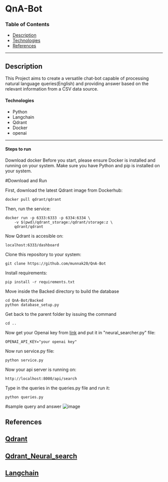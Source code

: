 # QnA-Bot

### Table of Contents

- [Description](#description)
- [Technologies](#technology)
- [References](#references)

---

## Description
This Project aims to create a versatile chat-bot capable of processing natural language queries(English) and providing answer based on the relevant information from a CSV data source. 


#### Technologies

- Python
- Langchain
- Qdrant
- Docker 
- openai

---


#### Steps to run
Download docker
Before you start, please ensure Docker is installed and running on your system.
Make sure you have Python and pip is installed on your system.


#Download and Run

First, download the latest Qdrant image from Dockerhub:
```pip
docker pull qdrant/qdrant
```

Then, run the service:
```pip
docker run -p 6333:6333 -p 6334:6334 \
    -v $(pwd)/qdrant_storage:/qdrant/storage:z \
    qdrant/qdrant
```

Now Qdrant is accesible on:
```pip
localhost:6333/dashboard
```

Clone this repository to your system:
```pip
git clone https://github.com/munnak20/QnA-Bot
```
Install requirements:
```pip
pip install -r requirements.txt
```
Move inside the Backed directory to build the database
```pip
cd QnA-Bot/Backed
python database_setup.py
```

Get back to the parent folder by issuing the command
```pip
cd ..
```

Now get your Openai key  from [link](https://platform.openai.com/api-keys) and put it in "neural_searcher.py" file:
```pip
OPENAI_API_KEY="your openai key"
```


Now run service.py file:
```pip
python service.py
```

Now your api server is running on:
```pip
http://localhost:8000/api/search
```

Type in the queries in the queries.py file and run it:
```pip
python queries.py
```

#sample query and answer
![image](https://github.com/munnak20/QnA-Bot/assets/105987153/f4e8c998-40e8-410a-8881-7e41efe1af76)









## References
[Qdrant](https://qdrant.tech/documentation/quick-start/)
---
[Qdrant_Neural_search](https://qdrant.tech/documentation/tutorials/neural-search/)
---
[Langchain](https://python.langchain.com/docs/modules/chains/foundational/llm_chain)
---


